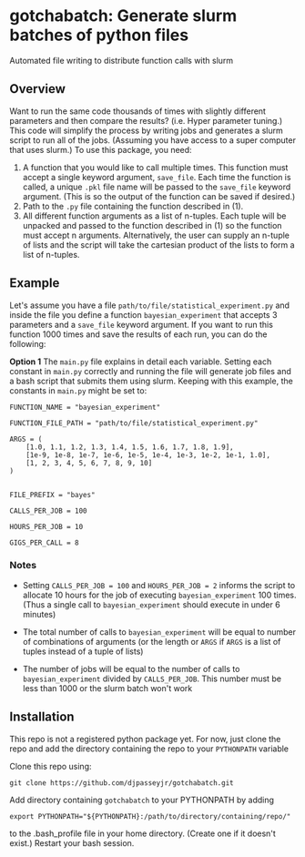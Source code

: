 # gotchabatch: Generate slurm batches of python files
Automated file writing to distribute function calls with slurm

## Overview

Want to run the same code thousands of times with slightly different parameters and then compare the results? (i.e. Hyper parameter tuning.) This code will simplify the process by writing jobs and generates a slurm script to run all of the jobs. (Assuming you have access to a super computer that uses slurm.) To use this package, you need:

1. A function that you would like to call multiple times. This function must accept a single keyword argument, `save_file`. Each time the function is called, a unique `.pkl` file name will be passed to the `save_file` keyword argument. (This is so the output of the function can be saved if desired.)
2. Path to the `.py` file containing the function described in (1).
3. All different function arguments as a list of n-tuples. Each tuple will be unpacked and passed to the function described in (1) so the function must accept n arguments. Alternatively, the user can supply an n-tuple of lists and the script will take the cartesian product of the lists to form a list of n-tuples.

## Example

Let's assume you have a file `path/to/file/statistical_experiment.py` and inside the file you
define a function `bayesian_experiment` that accepts 3 parameters and a `save_file` keyword argument.
If you want to run this function 1000 times and save the results of each run, you can do the following:

__Option 1__
The `main.py` file explains in detail each variable. Setting each constant in `main.py` correctly and running the file will generate job files and a bash script that submits them using slurm. Keeping with this example, the constants in `main.py` might be set to:

```
FUNCTION_NAME = "bayesian_experiment"

FUNCTION_FILE_PATH = "path/to/file/statistical_experiment.py"

ARGS = (
    [1.0, 1.1, 1.2, 1.3, 1.4, 1.5, 1.6, 1.7, 1.8, 1.9],
    [1e-9, 1e-8, 1e-7, 1e-6, 1e-5, 1e-4, 1e-3, 1e-2, 1e-1, 1.0],
    [1, 2, 3, 4, 5, 6, 7, 8, 9, 10]
)


FILE_PREFIX = "bayes"

CALLS_PER_JOB = 100

HOURS_PER_JOB = 10

GIGS_PER_CALL = 8
```

### Notes

* Setting `CALLS_PER_JOB = 100` and `HOURS_PER_JOB = 2` informs the script to allocate
10 hours for the job of executing `bayesian_experiment` 100 times. (Thus a single call to
`bayesian_experiment` should execute in under 6 minutes)

* The total number of calls to `bayesian_experiment` will be equal to number of combinations of arguments (or the length or `ARGS` if `ARGS` is a list of tuples instead of a tuple of lists)

* The number of jobs will be equal to the number of calls to `bayesian_experiment` divided by `CALLS_PER_JOB`. This number must be less than 1000 or the slurm batch won't work

## Installation

This repo is not a registered python package yet. For now, just clone the repo and add the directory containing the repo to your `PYTHONPATH` variable

Clone this repo using:
```
git clone https://github.com/djpasseyjr/gotchabatch.git
```
Add directory containing `gotchabatch` to your PYTHONPATH by adding
```
export PYTHONPATH="${PYTHONPATH}:/path/to/directory/containing/repo/"
```
to the .bash_profile file in your home directory. (Create one if it doesn't exist.) Restart your bash session.

